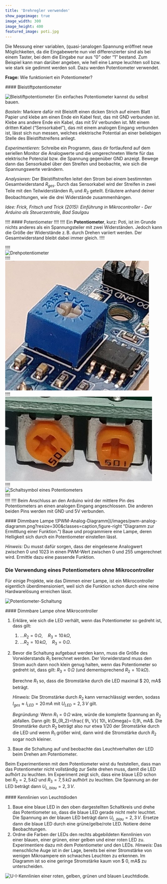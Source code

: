```yaml
---
title: 'Drehregler verwenden'
show_pageimage: true
image_width: 300
image_height: 400
featured_image: poti.jpg
---
```


Die Messung einer variablen, (quasi-)analogen Spannung eröffnet neue Möglichkeiten, da die Eingabewerte nun viel differenzierter sind als bei einem Taster, bei dem die Eingabe nur aus “0” oder “1” bestand. Zum Beispiel kann man darüber angeben, wie hell eine Lampe leuchten soll bzw. wie stark sie gedimmt werden soll. Dazu werden Potentiometer verwendet.

**Frage:** Wie funktioniert ein Potentiometer?

<div markdown="1" class="aufgabe clearfix">
#### Bleistiftpotentiometer

![Bleistiftpotentiometer](/images/bleistiftpoti-klein.png?lightbox=1024&resize=300&classes=caption,figure-right "Bleistiftpotentiometer.")
Ein einfaches Potentiometer kannst du selbst bauen.

*Basteln:* Markiere dafür mit Bleistift einen dicken Strich auf einem Blatt Papier und klebe am einen Ende ein Kabel fest, das mit GND verbunden ist. Klebe ans andere Ende ein Kabel, das mit 5V verbunden ist. Mit einem dritten Kabel (“Sensorkabel”), das mit einem analogen Eingang verbunden ist, lässt sich nun messen, welches elektrische Potential an einer beliebigen Stelle des Bleistiftstreifens anliegt.

*Experimentieren:* Schreibe ein Programm, dass dir fortlaufend auf dem seriellen Monitor die Analogwerte und die umgerechneten Werte für das elektrische Potenzial bzw. die Spannung gegenüber GND anzeigt. Bewege dann das Sensorkabel über den Streifen und beobachte, wie sich die Spannungswerte verändern.

*Analysieren:* Der Bleistiftstreifen leitet den Strom bei einem bestimmten Gesamtwiderstand $R_{ges}$. Durch das Sensorkabel wird der Streifen in zwei Teile mit den Teilwiderständen $R_1$ und $R_2$ geteilt. Erläutere anhand deiner Beobachtungen, wie die drei Widerstände zusammenhängen.

*Idee: Frick, Fritsch und Trick (2015): *Einführung in Mikrocontroller - Der Arduino als Steuerzentrale*, Bad Saulgau*
</div>

!!!! #### Potentiometer
!!!! 
!!!! Ein **Potentiometer**, kurz: Poti, ist im Grunde nichts anderes als ein Spannungsteiler mit zwei Widerständen. Jedoch kann die Größe der Widerstände z. B. durch Drehen variiert werden. Der Gesamtwiderstand bleibt dabei immer gleich.
!!!! <div class="flex-box">
!!!! <div markdown="1">![Drehpotentiometer](/images/poti.jpg?resize=200&classes=caption "Drehpotentiometer.")</div>
!!!! <div markdown="1">![Trimmpotentiometer1](trimmpotentiometer1.jpg?resize=200&classes=caption "Trimmpotentiometer auf einem Infrarotsensor.")</div>
!!!! <div markdown="1">![Trimmpotentiometer2](trimmpotentiometer2.jpg?resize=200&classes=caption "Trimmpotentiometer an einem Bewegungsmelder.")</div>
!!!! <div markdown="1">![Schaltsymbol eines Potentiometers](/images/poti-schaltsymbol.png?resize=150&classes=caption "Schaltsymbol eines Potentiometers.")</div>
!!!! </div>
!!!! 
!!!! Beim Anschluss an den Arduino wird der mittlere Pin des Potentiometers an einen analogen Eingang angeschlossen. Die anderen beiden Pins werden mit GND und 5V verbunden.

<div markdown="1" class="projekt clearfix">
#### Dimmbare Lampe
![PWM-Analog-Diagramm](/images/pwm-analog-diagramm.png?resize=300&classes=caption,figure-right "Diagramm zur Ermittlung einer Funktion.")
Baue und programmiere eine Lampe, deren Helligkeit sich durch ein Potentiometer einstellen lässt.

*Hinweis:* Du musst dafür sorgen, dass der eingelesene Analogwert zwischen 0 und 1023 in einen PWM-Wert zwischen 0 und 255 umgerechnet wird. Ermittle dazu eine passende Funktion.
</div>

### Die Verwendung eines Potentiometers ohne Mikrocontroller

Für einige Projekte, wie das Dimmen einer Lampe, ist ein Mikrocontroller eigentlich überdimensioniert, weil sich die Funktion schon durch eine reine Hardwarelösung erreichen lässt.

![Potentiometer-Schaltung](/circuits/potentiometer-anwendung.png?lightbox=1024&resize=500&classes=caption "Auf der linken Seite ist die Anwendung eines Potentiometers ohne Mikrocontroller dargestellt. Auf der rechten Seite ist der zugehörige Ersatzschaltplan gezeichnet, der zeigt, dass das Potentiometer als Spannungsteiler mit zwei variablen Widerständen R2 und R3 aufgefasst werden kann.")

<div markdown="1" class="projekt">
#### Dimmbare Lampe ohne Mikrocontroller

1.  Erkläre, wie sich die LED verhält, wenn das Potentiometer so gedreht ist, dass gilt:
    1.  …$R_2= 0\,  \Omega, \quad R_3= 10\,  k\Omega$, 
    2.  …$R_2= 10\,  k\Omega, \quad R_3= 0\,  \Omega$.
2.  Bevor die Schaltung aufgebaut werden kann, muss die Größe des Vorwiderstands $R_1$ berechnet werden. Der Vorwiderstand muss den Strom auch dann noch klein genug halten, wenn das Potentiometer so gedreht ist, dass gilt: $R_3= 0\,  \Omega$ (und dementsprechend $R_2= 10\, k\Omega$).
    
    Berechne $R_1$ so, dass die Stromstärke durch die LED maximal $ 20\,  mA$ beträgt.
    
    *Hinweis:* Die Stromstärke durch $R_2$ kann vernachlässigt werden, sodass $I_{ges}\approx I_{LED} =  20\,  mA$ mit $U_{LED}= 2,3\, V$ gilt.
    
    *Begründung:* Wenn $R_1= 0\,  \Omega$ wäre, würde die komplette Spannung an $R_2$ abfallen. Dann gilt: $I_{R_2}=\frac{ 9\, V}{ 10\,  k\Omega}= 0,9\,  mA$. Die Stromstärke durch $R_2$ beträgt also nur etwa 1/20 der Stromstärke durch die LED und wenn $R_1$ größer wird, dann wird die Stromstärke durch $R_2$ sogar noch kleiner.
3.  Baue die Schaltung auf und beobachte das Leuchtverhalten der LED beim Drehen am Potentiometer.
</div>

Beim Experimentieren mit dem Potentiometer wirst du feststellen, dass man das Potentiometer nicht vollständig zur Seite drehen muss, damit die LED aufhört zu leuchten. Im Experiment zeigt sich, dass eine blaue LED schon bei $R_2= 2,5\,  k\Omega$ und $R_3= 7,5\,  k\Omega$ aufhört zu leuchten. Die Spannung an der LED beträgt dann $U_{L,blau}= 2,3\, V$.

<div markdown="1" class="aufgabe">
#### Kennlinien von Leuchtdioden

1.  Baue eine blaue LED in den oben dargestellten Schaltkreis und drehe das Potentiometer so, dass die blaue LED gerade nicht mehr leuchtet. Die Spannung an der blauen LED beträgt dann $U_{L,blau}= 2,3\, V$. Ersetze dann die blaue LED durch eine grüne/gelbe/rote LED. Notiere deine Beobachtungen.
2.  Ordne die Farben der LEDs den rechts abgebildeten Kennlinien von einer blauen, einer grünen, einer gelben und einer roten LED zu. Experimentiere dazu mit dem Potentiometer und den LEDs.
    *Hinweis:* Das menschliche Auge ist in der Lage, bereits bei einer Stromstärke von wenigen Mikroampere ein schwaches Leuchten zu erkennen. Im Diagramm ist so eine geringe Stromstärke kaum von $ 0\,  mA$ zu unterscheiden.

![U-I-Kennlinien einer roten, gelben, grünen und blauen Leuchtdiode.](/circuits/Diodenkennlinien.png?lightbox=1024&resize=700&classes=caption "U-I-Kennlinien einer roten, gelben, grünen und blauen Leuchtdiode.")
</div>